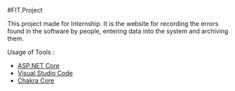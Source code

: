#FIT.Project

This project made for Internship. It is the website for recording the errors found in the software by people, entering data into the system and archiving them. 

Usage of Tools : 
- [ASP.NET Core](https://github.com/aspnet/Home)
- [Visual Studio Code](https://github.com/Microsoft/vscode)
- [Chakra Core](https://github.com/Microsoft/ChakraCore)
